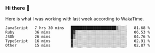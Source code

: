 ### Hi there 👋

Here is what I was working with last week according to WakaTime. 
<!--START_SECTION:waka-->
```text
JavaScript   7 hrs 30 mins   ████████████████████▒░░░░   81.68 % 
Ruby         36 mins         █▓░░░░░░░░░░░░░░░░░░░░░░░   06.53 % 
JSON         26 mins         █▒░░░░░░░░░░░░░░░░░░░░░░░   04.76 % 
TypeScript   16 mins         ▓░░░░░░░░░░░░░░░░░░░░░░░░   02.91 % 
Other        15 mins         ▓░░░░░░░░░░░░░░░░░░░░░░░░   02.87 % 
```
<!--END_SECTION:waka-->

<!--
**keithort/keithort** is a ✨ _special_ ✨ repository because its `README.md` (this file) appears on your GitHub profile.

Here are some ideas to get you started:

- 🔭 I’m currently working on ...
- 🌱 I’m currently learning ...
- 👯 I’m looking to collaborate on ...
- 🤔 I’m looking for help with ...
- 💬 Ask me about ...
- 📫 How to reach me: ...
- 😄 Pronouns: ...
- ⚡ Fun fact: ...
-->
